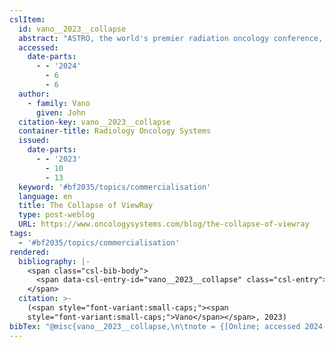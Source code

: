 ```yaml
---
cslItem:
  id: vano__2023__collapse
  abstract: "ASTRO, the world's premier radiation oncology conference, was held in San Diego, California last week.\_ One the second day of the ..."
  accessed:
    date-parts:
      - - '2024'
        - 6
        - 6
  author:
    - family: Vano
      given: John
  citation-key: vano__2023__collapse
  container-title: Radiology Oncology Systems
  issued:
    date-parts:
      - - '2023'
        - 10
        - 13
  keyword: '#bf2035/topics/commercialisation'
  language: en
  title: The Collapse of ViewRay
  type: post-weblog
  URL: https://www.oncologysystems.com/blog/the-collapse-of-viewray
tags:
  - '#bf2035/topics/commercialisation'
rendered:
  bibliography: |-
    <span class="csl-bib-body">
      <span data-csl-entry-id="vano__2023__collapse" class="csl-entry"><span class='author-bib'>Vano</span>. <span class='date-bib'>(2023, Oktober 13)</span>. <span class='title'><b>The Collapse of ViewRay</b></span>. <i>Radiology Oncology Systems</i>. <span class='URL'><a href='https://www.oncologysystems.com/blog/the-collapse-of-viewray'>LINK</a></span></span>
    </span>
  citation: >-
    (<span style="font-variant:small-caps;"><span
    style="font-variant:small-caps;">Vano</span></span>, 2023)
bibTex: "@misc{vano__2023__collapse,\n\tnote = {[Online; accessed 2024-06-06]},\n\tauthor = {Vano, John},\n\tyear = {2023},\n\tmonth = {oct 13},\n\ttitle = {The {Collapse} of {ViewRay}},\n\turl = {https://www.oncologysystems.com/blog/the-collapse-of-viewray},\n\thowpublished = {https://www.oncologysystems.com/blog/the-collapse-of-viewray},\n}\n\n"
---
```

